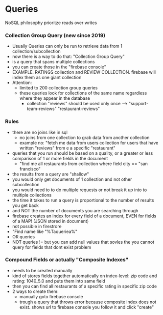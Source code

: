# Queries


NoSQL philosophy prioritze reads over writes

### Collection Group Query (new since 2019)
* Usually Queries can only be run to retrieve data from 1 collection/subcollection
* now there is a way to do that: "Collection Group Query"
* is a query that spans multiple collections
* you can create those in the "firebase console" 
* EXAMPLE. RATINGS collection and REVIEW COLLECTION. firebase will index them as one giant collection
* Attention:
  * limited to 200 collection group queries
  * these queries look for collections of the same name regardless where they appear in the database
     * collection "reviews" should be used only once --> "support-team-reviews" "restaurant-reviews"

### Rules
* there are no joins like in sql
  * no joins from one collection to grab data from another collection
  * example no:  "fetch me data from users collection  for users that have written "reviews" from e a specific "restaurant"
* queries that you run should be based on a quality, or a greater or less comparison of 1 or more fields in the document
  * "find me all restaurants from collection where field city == "san francisco"
* the results from a query are "shallow"
 * you would only get documents of 1 collection and not other subcollection
 * you would need to to do multiple requests or not break it up into to multiple collections
* the time it takes to run a query is proportional to the number of results you get back 
 * and NOT the number of documents you are searching through
 * firebase creates an index for every field of a document, EVEN for fields of a MAP! (JSON stored in document)
* not possible in firestrore 
 * "Find name like "%Taqueriea%"
 * OR queries
 * NOT queries != but you can add null values that sovles the you cannot query for fields that dont exist problem

### Compound Fields or actually "Composite Indexes"
* needs to be created manually
* kind of stores fields together automatically on index-level:  zip code and rating: 1040_5.0 and puts them into same field
* then you can find all restaurants of a specific rating in specific zip code
* 2 ways to create them:
  * manually goto firebase console
  * trough a query that throws error because composite index does not exist. shows url to firebase console you follow it and click "create"


  

